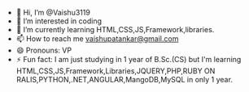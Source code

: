 - 👋 Hi, I’m @Vaishu3119
- 👀 I’m interested in coding
- 🌱 I’m currently learning HTML,CSS,JS,Framework,libraries.
- 📫 How to reach me vaishupatankar@gmail.com
- 😄 Pronouns: VP
- ⚡ Fun fact: I am just studying in 1 year of B.Sc.(CS) but I'm learning HTML,CSS,JS,Framework,Libraries,JQUERY,PHP,RUBY ON RALIS,PYTHON,.NET,ANGULAR,MangoDB,MySQL in only 1 year.

<!---
Vaishu3119/Vaishu3119 is a ✨ special ✨ repository because its `README.md` (this file) appears on your GitHub profile.
You can click the Preview link to take a look at your changes.
--->

